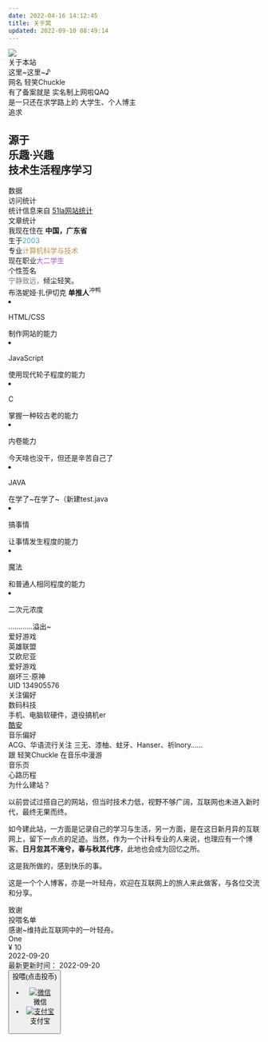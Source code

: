 ```yaml
---
date: 2022-04-16 14:12:45
title: 关于窝
updated: 2022-09-10 08:49:14
---
```


<div id="about-page">
                <div class="author-box">
                    <div class="author-img"><img src="/img/head.webp" data-ll-status="loaded" class="no-lightbox entered loaded"></div>
                    <div class="image-dot"></div>
                </div>
                <div class="author-title">关于本站</div>
                <div class="author-content">
                    <div class="author-content-item myInfoAndSayHello">
                        <div class="title1">这里~这里~♪</div>
                        <div class="title2">网名 <span class="inline-word">轻笑Chuckle</span></div>
                        <div class="title3">有了备案就是 <span class="inline-word">实名制上网啦QAQ</span></div>
                        <div class="title1">是一只还在求学路上的 <span class="inline-word">大学生、个人博主</span></div>
                    </div>
                    <div class="aboutsiteTips author-content-item">
                        <div class="author-content-item-tips">追求</div>
                        <h2>源于<br>乐趣·兴趣<span class="inline-word"></span>
                            <div class="mask"><span class="first-tips"
                                    data-show="">技术</span><span>生活</span><span>程序</span><span data-up="">学习</span></div>
                        </h2>
                    </div>
                </div>
                <div class="author-content">
                    <div class="about-statistic author-content-item">
                        <div class="card-content">
                            <div class="author-content-item-tips">数据</div><span
                                class="author-content-item-title">访问统计</span>
                            <div id="statisticc"></div>
                            <div class="post-tips">统计信息来自 <a href="https://invite.51.la/"
                                    target="_blank" rel="noopener nofollow">51la网站统计</a></div>
                            <div class="banner-button-group"><a class="banner-button"
                                    onclick="pjax.loadUrl(/charts/)" data-pjax-state=""><i
                                        class="fas fa-circle-plus"></i><span class="banner-button-text">文章统计</span></a>
                            </div>
                        </div>
                    </div>
                    <div class="author-content-item-group column mapAndInfo">
                        <div class="author-content-item map single"><span class="map-title">我现在住在 <b>中国，广东省</b></span>
                        </div>
                        <div class="author-content-item selfInfo single">
                            <div><span class="selfInfo-title">生于</span><span class="selfInfo-content"
                                    style="color:#43a6c6">2003</span></div>
                            <div><span class="selfInfo-title">专业</span><span class="selfInfo-content"
                                    style="color:#c69043">计算机科学与技术</span></div>
                            <div><span class="selfInfo-title">现在职业</span><span class="selfInfo-content"
                                    style="color:#b04fe6">大二学生</span></div>
                        </div>
                    </div>
                </div>
                <div class="author-content">
                    <div class="author-content-item maxim">
                        <div class="author-content-item-tips">个性签名</div><span class="maxim-title"><span
                                style="opacity:.6;margin-bottom:8px">宁静致远，</span><span>倾尘轻笑。</span></span>
                    </div>
                    <!-- <div class="author-content-item personalities">
                        <div class="author-content-item-tips">性格</div><span
                            class="author-content-item-title">逻辑学家</span>
                        <div class="title2" style="color:#ac899c">INTP-T</div>
                        <div class="image"><img class="entered exited" src="https://f.zhheo.com/public/svg/INTP-T.svg">
                        </div>
                        <div class="post-tips">在 <a href="https://www.16personalities.com/" target="_blank"
                                rel="noopener nofollow">16personalities</a> 了解更多关于 <a target="_blank"
                                rel="noopener external nofollow"
                                href="https://www.16personalities.com/ch/intp-%E4%BA%BA%E6%A0%BC">逻辑学家</a></div>
                    </div> -->
                    <div class="author-content-item myphoto"><span class="map-title">布洛妮娅·扎伊切克 <b>单推人</b><sup>冲鸭</sup></span></div>
                </div>
                <div class="author-content">
                    <div class="author-content-item ability single">
                            <div class="skill clear">
                                <li>
                                    <p>HTML/CSS</p>
                                    <div class="progress">
                                        <div style="width:25%;"></div>
                                        <span>制作网站的能力</span>
                                    </div>
                                </li>
                                <li>
                                    <p>JavaScript</p>
                                    <div class="progress">
                                        <div style="width:15%;"></div>
                                        <span>使用现代轮子程度的能力</span>
                                    </div>
                                </li>
                                <li>
                                    <p>C</p>
                                    <div class="progress">
                                        <div style="width:30%;"></div>
                                        <span>掌握一种较古老的能力</span>
                                    </div>
                                </li>
                                <li>
                                    <p>内卷能力</p>
                                    <div class="progress">
                                        <div style="width:10%;">
                                        </div><span>今天啥也没干，但还是辛苦自己了</span>
                                    </div>
                                </li>
                                <li>
                                    <p>JAVA</p>
                                    <div class="progress">
                                        <div style="width:20%;"></div>
                                        <span>在学了~在学了~（新建test.java</span>
                                    </div>
                                </li>
                                <li>
                                    <p>搞事情</p>
                                    <div class="progress">
                                        <div style="width:70%;"></div>
                                        <span>让事情发生程度的能力</span>
                                    </div>
                                </li>
                                <li>
                                    <p>魔法</p>
                                    <div class="progress">
                                        <div style="width:30%;"></div>
                                        <span>和普通人相同程度的能力</span>
                                    </div>
                                </li>
                                <li>
                                    <p>二次元浓度</p>
                                    <div class="progress">
                                        <div style="width:100%;"></div>
                                        <span>…………溢出~</span>
                                    </div>
                                </li>
                            </div>
                    </div>
                    <!-- <div class="author-content-item buff">
                        <div class="card-content">
                            <div class="author-content-item-tips">特长</div><span class="buff-title"><span
                                    style="opacity:.6;margin-bottom:8px">玄学流电脑疑难问题解决<span
                                        class="inline-word">专家</span></span><span>软件学习能力<span
                                        class="inline-word">MAX</span></span></span>
                        </div>
                        <div class="card-background-icon"><i class="fas fa-dice-d20"></i></div>
                    </div> -->
                </div>
                <div class="author-content">
                    <div class="author-content-item game-lol">
                        <div class="card-content">
                            <div class="author-content-item-tips">爱好游戏</div><span
                                class="author-content-item-title">英雄联盟</span>
                            <div class="content-bottom">
                                <div class="icon-group"><i class="icon-pos-mid"></i><i class="icon-pos-sup"></i></div>
                                <div class="tips">艾欧尼亚</div>
                            </div>
                        </div>
                    </div>
                    <div class="author-content-item game-wolf">
                        <div class="card-content">
                            <div class="author-content-item-tips">爱好游戏</div><span
                                class="author-content-item-title">崩坏三·原神</span>
                            <div class="content-bottom">
                                <div class="icon-group"><i class="icon-pos-ys"></i></div>
                                <div class="tips">UID 134905576</div>
                            </div>
                        </div>
                    </div>
                </div>
                <div class="author-content">
                    <div class="author-content-item like-technology">
                        <div class="card-content">
                            <div class="author-content-item-tips">关注偏好</div><span
                                class="author-content-item-title">数码科技</span>
                            <div class="content-bottom">
                                <div class="tips">手机、电脑软硬件，退役搞机er</div>
                            </div>
                            <div class="banner-button-group"><a class="banner-button" target="_blank"
                                    href="http://www.coolapk.com/u/4137393"><i
                                        class="fas fa-circle-plus"></i><span class="banner-button-text">酷安</span></a>
                            </div>
                        </div>
                    </div>
                    <div class="author-content-item like-music">
                        <div class="card-content">
                            <div class="author-content-item-tips">音乐偏好</div><span
                                class="author-content-item-title">ACG、华语流行</span><span
                                class="author-content-item-changjian">关注 三无、漆柚、蛀牙、Hanser、祈lnory……</span>
                            <div class="content-bottom">
                                <div class="tips">跟 轻笑Chuckle 在音乐中漫游</div>
                            </div>
                            <div class="banner-button-group"><a class="banner-button"
                                    onclick="pjax.loadUrl(/music/)" data-pjax-state=""><i
                                        class="fas fa-circle-plus"></i><span class="banner-button-text">音乐页</span></a>
                            </div>
                        </div>
                    </div>
                </div>
                <div class="author-content">
                    <div class="create-site-post author-content-item single">
                        <div class="author-content-item-tips">心路历程</div><span
                            class="author-content-item-title">为什么建站？</span>
                        <p>以前尝试过搭自己的网站，但当时技术力低，视野不够广阔，互联网也未进入新时代，最终无果而终。</p>
                        <p>如今建此站，一方面是记录自己的学习与生活，另一方面，是在这日新月异的互联网上，留下一点点的足迹。当然，作为一个计科专业的人来说，也理应有一个博客。<strong>日月忽其不淹兮，春与秋其代序</strong>，此地也会成为回忆之所。
                        <p>这是我所做的，感到快乐的事。</p>
                        </p>
                        <p>这是一个个人博客，亦是一叶轻舟，欢迎在互联网上的旅人来此做客，与各位交流和分享。</p>
                    </div>
                </div>
                <div class="author-content">
                    <div class="author-content-item single reward">
                        <div class="author-content-item-tips">致谢</div><span
                            class="author-content-item-title">投喂名单</span>
                        <div class="author-content-item-description">感谢~维持此互联网中的一叶轻舟。
                        </div>
                        <div class="reward-list-all">
                            <div class="reward-list-item">
                                <div class="reward-list-item-name">One</div>
                                <div class="reward-list-bottom-group">
                                    <div class="reward-list-item-money">¥ 10</div><time
                                        class="datatime reward-list-item-time"
                                        datetime="2022-09-20T00:00:00.000Z">2022-09-20</time>
                                </div>
                            </div>
                        </div>
                        <div class="reward-list-updateDate">最新更新时间： <time class="datatime reward-list-updateDate-time">2022-09-20</time></div>
                        <div class="post-reward"><button class="tip-button reward-button"><span class="tip-button__text">投喂(点击投币)</span><div class="coin-wrapper"><div class="coin"><div class="coin__middle"></div><div class="coin__back"></div><div class="coin__front"></div></div></div><div class="reward-main"><ul class="reward-all"><li class="reward-item"><a class="about-reward" href="/img/weixin.webp" target="_blank"><img class="post-qr-code-img" src="/img/weixin.webp" alt="微信"></a><div class="post-qr-code-desc">微信</div></li><li class="reward-item"><a class="about-reward" href="/img/alipay.webp" target="_blank"><img class="post-qr-code-img" src="/img/alipay.webp" alt="支付宝"></a><div class="post-qr-code-desc">支付宝</div></li></ul></div></button></div>
                        <script defer="defer" src="/js/coin.js"></script>
                    </div>
                </div>
            </div>
